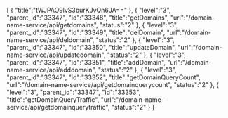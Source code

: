 [
	{
		"title":"tWJPAO9lvS3burKJvQn6JA=="
	},
	{
		"level":"3",
		"parent_id":"33347",
		"id":"33348",
		"title":"getDomains",
		"url":"/domain-name-service/api/getdomains",
		"status":"2"
	},
	{
		"level":"3",
		"parent_id":"33347",
		"id":"33349",
		"title":"delDomain",
		"url":"/domain-name-service/api/deldomain",
		"status":"2"
	},
	{
		"level":"3",
		"parent_id":"33347",
		"id":"33350",
		"title":"updateDomain",
		"url":"/domain-name-service/api/updatedomain",
		"status":"2"
	},
	{
		"level":"3",
		"parent_id":"33347",
		"id":"33351",
		"title":"addDomain",
		"url":"/domain-name-service/api/adddomain",
		"status":"2"
	},
	{
		"level":"3",
		"parent_id":"33347",
		"id":"33352",
		"title":"getDomainQueryCount",
		"url":"/domain-name-service/api/getdomainquerycount",
		"status":"2"
	},
	{
		"level":"3",
		"parent_id":"33347",
		"id":"33353",
		"title":"getDomainQueryTraffic",
		"url":"/domain-name-service/api/getdomainquerytraffic",
		"status":"2"
	}
]